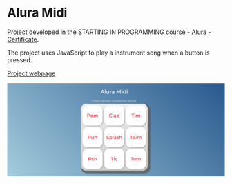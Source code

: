 # Alura Midi

Project developed in the STARTING IN PROGRAMMING course - [Alura](https://www.alura.com.br/formacao-programacao) - [Certificate](https://drive.google.com/file/d/1rgvCQ9fEeQ2nFhw6UTWae6TqlqTnG3m8/view).

The project uses JavaScript to play a instrument song when a button is pressed.

[Project webpage](https://kelwynoliveira.github.io/aluramidi/)

![](./thumb.PNG)
